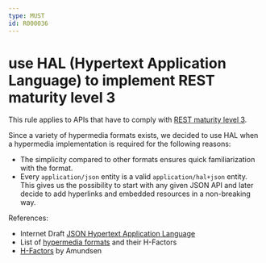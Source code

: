 ```yaml
---
type: MUST
id: R000036
---
```


# use HAL (Hypertext Application Language) to implement REST maturity level 3

This rule applies to APIs that have to comply with [REST maturity level 3](@guidelines/R000033).

Since a variety of hypermedia formats exists, we decided to use HAL when a hypermedia implementation is required for the following reasons:

- The simplicity compared to other formats ensures quick familiarization with the format.
- Every `application/json` entity is a valid `application/hal+json` entity. This gives us the possibility to start with any given JSON API and later decide to add hyperlinks and embedded resources in a non-breaking way.

References:
- Internet Draft [JSON Hypertext Application Language](https://tools.ietf.org/html/draft-kelly-json-hal-08)
- List of [hypermedia formats](https://gtramontina.com/h-factors/) and their H-Factors
- [H-Factors](http://amundsen.com/hypermedia/hfactor/) by Amundsen
